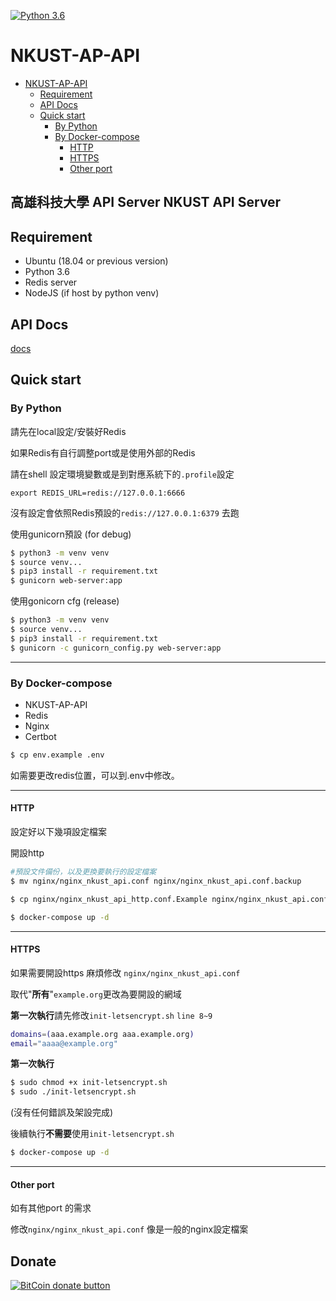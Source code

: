 [![Python 3.6](https://img.shields.io/badge/python-3.6-blue.svg)](https://www.python.org/downloads/release/python-360/)

NKUST-AP-API
==========
   * [NKUST-AP-API](#nkust-ap-api)
      * [Requirement](#requirement)
      * [API Docs](#api-docs)
      * [Quick start](#quick-start)
         * [By Python](#by-python)
         * [By Docker-compose](#by-docker-compose)
            * [HTTP](#http)
            * [HTTPS](#https)
            * [Other port](#other-port)



高雄科技大學 API Server NKUST API Server
---------------------------

Requirement
---
- Ubuntu (18.04 or previous version)
- Python 3.6
- Redis server
- NodeJS (if host by python venv)

API Docs
---
[docs](https://github.com/NKUST-ITC/NKUST-AP-API/tree/master/docs)



Quick start
---
### By Python

請先在local設定/安裝好Redis 

如果Redis有自行調整port或是使用外部的Redis

請在shell 設定環境變數或是到對應系統下的`.profile`設定

`export REDIS_URL=redis://127.0.0.1:6666`

沒有設定會依照Redis預設的`redis://127.0.0.1:6379` 去跑



使用gunicorn預設 (for debug)

```bash
$ python3 -m venv venv
$ source venv...
$ pip3 install -r requirement.txt
$ gunicorn web-server:app
```



使用gonicorn cfg (release)

```bash
$ python3 -m venv venv
$ source venv...
$ pip3 install -r requirement.txt
$ gunicorn -c gunicorn_config.py web-server:app
```



---



### By Docker-compose

* NKUST-AP-API
* Redis
* Nginx
* Certbot



```bash
$ cp env.example .env
```

如需要更改redis位置，可以到.env中修改。

---

#### HTTP

設定好以下幾項設定檔案

開設http

```bash
#預設文件備份，以及更換要執行的設定檔案
$ mv nginx/nginx_nkust_api.conf nginx/nginx_nkust_api.conf.backup

$ cp nginx/nginx_nkust_api_http.conf.Example nginx/nginx_nkust_api.conf

$ docker-compose up -d
```

---

#### HTTPS

如果需要開設https 麻煩修改 `nginx/nginx_nkust_api.conf`

取代"**所有**"`example.org`更改為要開設的網域



**第一次執行**請先修改`init-letsencrypt.sh` `line 8~9`

```bash
domains=(aaa.example.org aaa.example.org)
email="aaaa@example.org" 
```

**第一次執行**

```bash
$ sudo chmod +x init-letsencrypt.sh
$ sudo ./init-letsencrypt.sh
```

(沒有任何錯誤及架設完成)

後續執行**不需要**使用`init-letsencrypt.sh` 



```bash
$ docker-compose up -d 
```



---

#### Other port 

如有其他port 的需求

修改`nginx/nginx_nkust_api.conf` 像是一般的nginx設定檔案


Donate
---

[![BitCoin donate
button](http://img.shields.io/bitcoin/donate.png?color=yellow)](https://coinbase.com/checkouts/aa7cf80a2a85b4906cb98fc7b2aad5c5 "Donate
once-off to this project using BitCoin")


